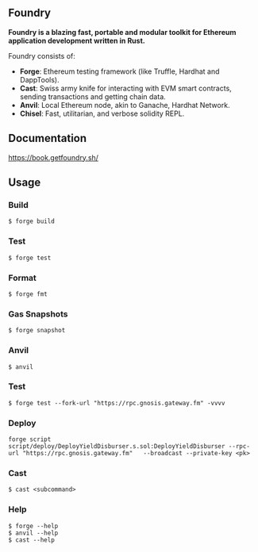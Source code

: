 ## Foundry

**Foundry is a blazing fast, portable and modular toolkit for Ethereum application development written in Rust.**

Foundry consists of:

-   **Forge**: Ethereum testing framework (like Truffle, Hardhat and DappTools).
-   **Cast**: Swiss army knife for interacting with EVM smart contracts, sending transactions and getting chain data.
-   **Anvil**: Local Ethereum node, akin to Ganache, Hardhat Network.
-   **Chisel**: Fast, utilitarian, and verbose solidity REPL.

## Documentation

https://book.getfoundry.sh/

## Usage

### Build

```shell
$ forge build
```

### Test

```shell
$ forge test
```

### Format

```shell
$ forge fmt
```

### Gas Snapshots

```shell
$ forge snapshot
```

### Anvil

```shell
$ anvil
```

### Test 

```shell 
$ forge test --fork-url "https://rpc.gnosis.gateway.fm" -vvvv 
```
### Deploy

```shell
forge script script/deploy/DeployYieldDisburser.s.sol:DeployYieldDisburser --rpc-url "https://rpc.gnosis.gateway.fm"   --broadcast --private-key <pk>
```

### Cast

```shell
$ cast <subcommand>
```

### Help

```shell
$ forge --help
$ anvil --help
$ cast --help
```
